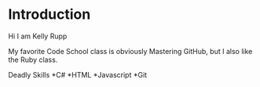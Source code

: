 Introduction
==========

Hi I am Kelly Rupp

My favorite Code School class is obviously Mastering GitHub, but I also like the Ruby class.

Deadly Skills
*C#
*HTML
*Javascript
*Git